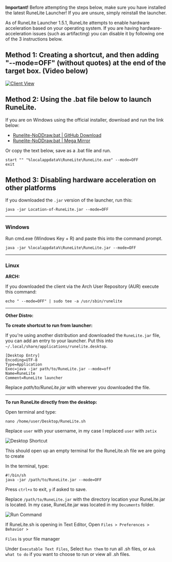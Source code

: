 **Important!** Before attempting the steps below, make sure you have installed the latest RuneLite Launcher! If you are unsure, simply reinstall the launcher.

As of RuneLite Launcher 1.5.1, RuneLite attempts to enable hardware acceleration based on your operating system. If you are having hardware-acceleration issues (such as artifacting) you can disable it by following one of the 3 instructions below.

## Method 1: Creating a shortcut, and then adding "--mode=OFF" (without quotes) at the end of the target box. (Video below)

[![Client View](https://thumbs.gfycat.com/DamagedWealthyKoalabear-size_restricted.gif)](https://gfycat.com/DamagedWealthyKoalabear)

## Method 2: Using the .bat file below to launch RuneLite. 

If you are on Windows using the official installer, download and run the link below:

* [Runelite-NoDDraw.bat | GitHub Download](files/runelite-no-ddraw.bat)
* [Runelite-NoDDraw.bat | Mega Mirror](https://mega.nz/#!xyYDgRYS!f6ShaNg6ULtuEsRdLk_Zm_QRzuU-x9SmihIMfVY_Vc0)

Or copy the text below, save as a .bat file and run.
```
start "" "%localappdata%\RuneLite\RuneLite.exe" --mode=OFF
exit
```

## Method 3: Disabling hardware acceleration on other platforms

If you downloaded the `.jar` version of the launcher, run this:

```
java -jar Location-of-RuneLite.jar --mode=OFF
```

***

### Windows
Run cmd.exe (Windows Key + R) and paste this into the command prompt.
```
java -jar %localappdata%\RuneLite\RuneLite.jar --mode=OFF
```

***

### Linux
**ARCH:**

If you downloaded the client via the Arch User Repository (AUR) execute this command:
```
echo " --mode=OFF" | sudo tee -a /usr/sbin/runelite
```

***

**Other Distro:**

**To create shortcut to run from launcher:**

If you're using another distribution and downloaded the `RuneLite.jar` file, you can add an entry to your launcher. Put this into `~/.local/share/applications/runelite.desktop`.
```
[Desktop Entry]
Encoding=UTF-8
Type=Application
Exec=java -jar path/to/RuneLite.jar --mode=off
Name=RuneLite
Comment=RuneLite launcher
```
Replace _path/to/RuneLite.jar_ with wherever you downloaded the file.


***


**To run RuneLite directly from the desktop:**

Open terminal and type:
```
nano /home/user/Desktop/RuneLite.sh
```
Replace `user` with your username, in my case I replaced `user` with `zetix`

![Desktop Shortcut](https://i.imgur.com/rbA5Ykk.png)

This should open up an empty terminal for the RuneLite.sh file we are going to create

In the terminal, type:

```
#!/bin/sh
java -jar /path/to/RuneLite.jar --mode=OFF
```

Press `ctrl+x` to exit, `y` if asked to save.

Replace `/path/to/RuneLite.jar` with the directory location your RuneLite.jar is located. In my case, RuneLite.jar was located in my `Documents` folder.

![Run Command](https://i.imgur.com/RvCXBTG.png)

If RuneLite.sh is opening in Text Editor, Open `Files > Preferences > Behavior >`

`Files` is your file manager

Under `Executable Text Files`, Select `Run them` to run all .sh files, or `Ask what to do` if you want to choose to run or view all .sh files.

